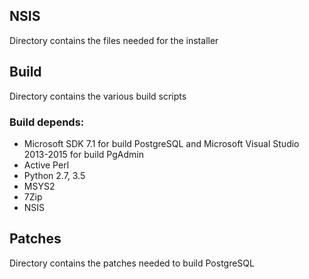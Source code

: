 ## NSIS

Directory contains the files needed for the installer

## Build

Directory contains the various build scripts

### Build depends:

* Microsoft SDK 7.1 for build PostgreSQL and Microsoft Visual Studio 2013-2015 for build PgAdmin
* Active Perl
* Python 2.7, 3.5
* MSYS2
* 7Zip
* NSIS

## Patches

Directory contains the patches needed to build PostgreSQL
